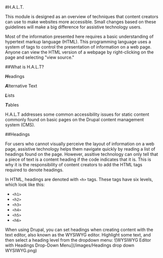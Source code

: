 #H.A.L.T.

This module is designed as an overview of techniques that content creators can use to make websites more accessible.
Small changes based on these guidelines will make a big difference for assistive technology users. 

Most of the information presented here requires a basic understanding of hypertext markup language (HTML). This programming language
uses a system of tags to control the presentation of information on a web page. Anyone can view the HTML version of a webpage by
right-clicking on the page and selecting "view source."

##What is H.A.L.T?

***H***eadings

***A***lternative Text

***L***ists

***T***ables

H.A.L.T addresses some common accessibility issues for static content commonly found on basic pages on the Drupal content management
system (CMS). 

##Headings

For users who cannot visually perceive the layout of information on a web page, assistive technology helps them navigate quickly by reading a list of headings found on the page. However, assitive technology can only tell that a piece of text is a content heading if the code indicates that it is. This is why it is the responsibility of content creators to add the HTML tags required to denote headings. 

In HTML, headings are denoted with `<h>` tags. These tags have six levels, which look like this: 
* `<h1>`
* `<h2>`
* `<h3>`
* `<h4>`
* `<h5>`
* `<h6>`

When using Drupal, you can set headings when creating content with the text editor, also known as the WYSIWYG editor. Highlight some text, and then select a heading level from the dropdown menu:
![WYSIWYG Editor with Headings Drop-Down Menu](/images/Headings drop down WYSIWYG.png)
